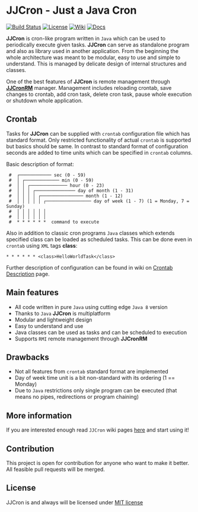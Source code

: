 # JJCron - Just a Java Cron

[![Build Status](https://travis-ci.org/JJCron/JJCron.svg?branch=master)](https://travis-ci.org/JJCron/JJCron)
[![License](http://img.shields.io/:license-mit-blue.svg)](http://badges.mit-license.org)
[![Wiki](https://img.shields.io/badge/docs-wiki-orange.svg)](https://github.com/JJCron/JJCron/wiki)
[![Docs](https://img.shields.io/badge/docs-javadoc-green.svg)](http://JJCron.github.io/JJCron/)

**JJCron** is cron-like program written in `Java` which can be used to periodically execute given tasks. **JJCron** can serve as standalone program and also as library used in another application. From the beginning the whole architecture was meant to be modular, easy to use and simple to understand. This is managed by delicate design of internal structures and classes.

One of the best features of **JJCron** is remote management through **[JJCronRM](https://github.com/JJCron/JJCronRM)** manager. Management includes reloading crontab, save changes to crontab, add cron task, delete cron task, pause whole execution or shutdown whole application.

## Crontab

Tasks for **JJCron** can be supplied with `crontab` configuration file which has standard format. Only restricted functionality of actual `crontab` is supported but basics should be same. In contrast to standard format of configuration seconds are added to time units which can be specified in `crontab` columns.

Basic description of format:
```
 #  ┌──────────── sec (0 - 59)
 #  │ ┌───────────── min (0 - 59) 
 #  │ │ ┌────────────── hour (0 - 23)
 #  │ │ │ ┌─────────────── day of month (1 - 31)
 #  │ │ │ │ ┌──────────────── month (1 - 12)
 #  │ │ │ │ │ ┌───────────────── day of week (1 - 7) (1 = Monday, 7 = Sunday)
 #  │ │ │ │ │ │
 #  │ │ │ │ │ │
 #  * * * * * *  command to execute
```

Also in addition to classic cron programs `Java` classes which extends specified class can be loaded as scheduled tasks. This can be done even in `crontab` using `XML` tags **class**:
```
* * * * * * <class>HelloWorldTask</class>
```

Further description of configuration can be found in wiki on [Crontab Description](https://github.com/JJCron/JJCron/wiki/Crontab-Description) page.

## Main features
- All code written in pure `Java` using cutting edge `Java 8` version
- Thanks to `Java` **JJCron** is multiplatform
- Modular and lightweight design
- Easy to understand and use
- Java classes can be used as tasks and can be scheduled to execution
- Supports `RMI` remote management through **JJCronRM**

## Drawbacks
- Not all features from `crontab` standard format are implemented
- Day of week time unit is a bit non-standard with its ordering (1 == Monday)
- Due to `Java` restrictions only single program can be executed (that means no pipes, redirections or program chaining)

## More information
If you are interested enough read `JJCron` wiki pages [here](https://github.com/JJCron/JJCron/wiki) and start using it!

## Contribution

This project is open for contribution for anyone who want to make it better. All feasible pull requests will be merged.

## License
JJCron is and always will be licensed under [MIT license](LICENSE)